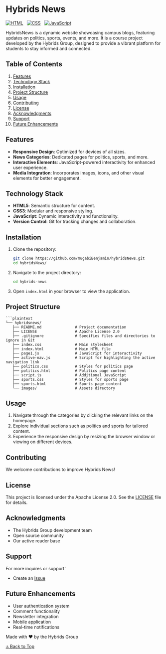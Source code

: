 # Hybrids News

[![HTML](https://img.shields.io/badge/HTML-5-red.svg)](https://developer.mozilla.org/en-US/docs/Web/HTML) &nbsp;
[![CSS](https://img.shields.io/badge/CSS-3-blue.svg)](https://developer.mozilla.org/en-US/docs/Web/CSS) &nbsp;
[![JavaScript](https://img.shields.io/badge/JavaScript-ES6-yellow.svg)](https://developer.mozilla.org/en-US/docs/Web/JavaScript)

HybridsNews is a dynamic website showcasing campus blogs, featuring updates on politics, sports, events, and more. It is a course project developed by the Hybrids Group, designed to provide a vibrant platform for students to stay informed and connected.

## Table of Contents

1. [Features](#features)
2. [Technology Stack](#technology-stack)
3. [Installation](#installation)
4. [Project Structure](#project-structure)
5. [Usage](#usage)
6. [Contributing](#contributing)
7. [License](#license)
8. [Acknowledgments](#acknowledgments)
9. [Support](#support)
10. [Future Enhancements](#future-enhancements)

## Features

- **Responsive Design**: Optimized for devices of all sizes.
- **News Categories**: Dedicated pages for politics, sports, and more.
- **Interactive Elements**: JavaScript-powered interactivity for enhanced user experience.
- **Media Integration**: Incorporates images, icons, and other visual elements for better engagement.

## Technology Stack

- **HTML5**: Semantic structure for content.
- **CSS3**: Modular and responsive styling.
- **JavaScript**: Dynamic interactivity and functionality.
- **Version Control**: Git for tracking changes and collaboration.

## Installation

1. Clone the repository:

   ```bash
   git clone https://github.com/mugabiBenjamin/hybridsNews.git
   cd hybridsNews/
   ```

2. Navigate to the project directory:

   ```bash
   cd hybrids-news
   ```

3. Open `index.html` in your browser to view the application.

## Project Structure

````plaintext
```plaintext
└── hybridsnews/
   ├── README.md               # Project documentation
   ├── LICENSE                 # Apache License 2.0
   ├── .gitignore              # Specifies files and directories to ignore in Git
   ├── index.css               # Main stylesheet
   ├── index.html              # Main HTML file
   ├── page1.js                # JavaScript for interactivity
   ├── active-nav.js           # Script for highlighting the active navigation link
   ├── politics.css            # Styles for politics page
   ├── politics.html           # Politics page content
   ├── script.js               # Additional JavaScript
   ├── sports.css              # Styles for sports page
   ├── sports.html             # Sports page content
   └── images/                 # Assets directory
````

## Usage

1. Navigate through the categories by clicking the relevant links on the homepage.
2. Explore individual sections such as politics and sports for tailored content.
3. Experience the responsive design by resizing the browser window or viewing on different devices.

## Contributing

We welcome contributions to improve Hybrids News!

## License

This project is licensed under the Apache License 2.0. See the [LICENSE](./LICENSE) file for details.

## Acknowledgments

- The Hybrids Group development team
- Open source community
- Our active reader base

## Support

For more inquires or support'

- Create an [Issue](https://github.com/mugabiBenjamin/hybridsNews/issues)

## Future Enhancements

- User authentication system
- Comment functionality
- Newsletter integration
- Mobile application
- Real-time notifications

Made with ❤️ by the Hybrids Group

[🔝 Back to Top](#hybrids-news)
